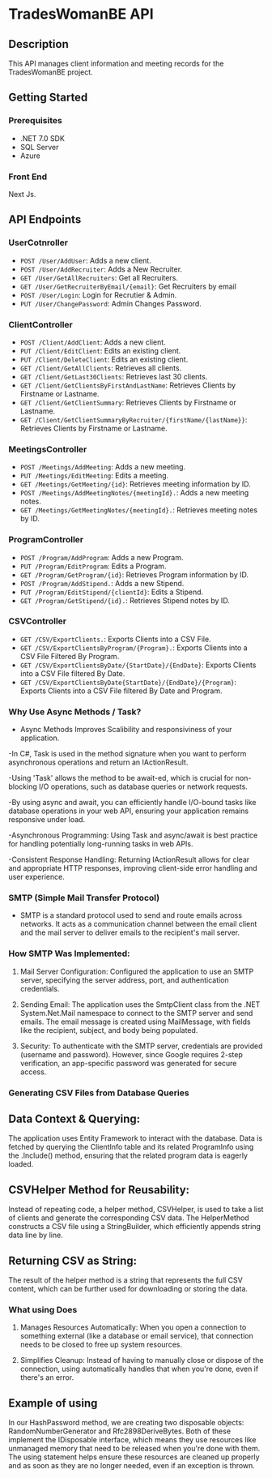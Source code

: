# TradesWomanBE API

## Description
This API manages client information and meeting records for the TradesWomanBE project.

## Getting Started

### Prerequisites
- .NET 7.0 SDK
- SQL Server
- Azure

### Front End
Next Js.

## API Endpoints

### UserCotnroller
- `POST /User/AddUser`: Adds a new client.
- `POST /User/AddRecruiter`: Adds a New Recruiter.
- `GET /User/GetAllRecruiters`: Get all Recruiters.
- `GET /User/GetRecruiterByEmail/{email}`: Get Recruiters by email
- `POST /User/Login`: Login for Recrutier & Admin.
- `PUT /User/ChangePassword`: Admin Changes Password.

### ClientController
- `POST /Client/AddClient`: Adds a new client.
- `PUT /Client/EditClient`: Edits an existing client.
- `PUT /Client/DeleteClient`: Edits an existing client.
- `GET /Client/GetAllClients`: Retrieves all clients.
- `GET /Client/GetLast30Clients`: Retrieves last 30 clients.
- `GET /Client/GetClientsByFirstAndLastName`: Retrieves Clients by Firstname or Lastname.
- `GET /Client/GetClientSummary`: Retrieves Clients by Firstname or Lastname.
- `GET /Client/GetClientSummaryByRecruiter/{firstName/{lastName}}`: Retrieves Clients by Firstname or Lastname.


### MeetingsController
- `POST /Meetings/AddMeeting`: Adds a new meeting.
- `PUT /Meetings/EditMeeting`: Edits a meeting.
- `GET /Meetings/GetMeeting/{id}`: Retrieves meeting information by ID.
- `POST /Meetings/AddMeetingNotes/{meetingId}.`: Adds a new meeting notes.
- `GET /Meetings/GetMeetingNotes/{meetingId}.`: Retrieves meeting notes by ID.

### ProgramController
- `POST /Program/AddProgram`: Adds a new Program.
- `PUT /Program/EditProgram`: Edits a Program.
- `GET /Program/GetProgram/{id}`: Retrieves Program information by ID.
- `POST /Program/AddStipend.`: Adds a new Stipend.
- `PUT /Program/EditStipend/{clientId}`: Edits a Stipend.
- `GET /Program/GetStipend/{id}.`: Retrieves Stipend notes by ID.

### CSVController
- `GET /CSV/ExportClients.`: Exports Clients into a CSV File.
- `GET /CSV/ExportClientsByProgram/{Program}.`: Exports Clients into a CSV File Filtered By Program.
- `GET /CSV/ExportClientsByDate/{StartDate}/{EndDate}`: Exports Clients into a CSV File filtered By Date.
- `GET /CSV/ExportClientsByDate{StartDate}/{EndDate}/{Program}`: Exports Clients into a CSV File filtered By Date and Program.



### Why Use Async Methods / Task<IActionResult>?

- Async Methods Improves Scalibility and responsiviness of your application.

-In C#, Task<IActionResult> is used in the method signature when you want to perform asynchronous operations and return an IActionResult.

-Using 'Task' allows the method to be await-ed, which is crucial for non-blocking I/O operations, such as database queries or network requests.

-By using async and await, you can efficiently handle I/O-bound tasks like database operations in your web API, ensuring your application remains responsive under load.

-Asynchronous Programming: Using Task<IActionResult> and async/await is best practice for handling potentially long-running tasks in web APIs.

-Consistent Response Handling: Returning IActionResult allows for clear and appropriate HTTP responses, improving client-side error handling and user experience.

### SMTP (Simple Mail Transfer Protocol)

- SMTP is a standard protocol used to send and route emails across networks. It acts as a communication channel between the email client and the mail server to deliver emails to the recipient's mail server.

### How SMTP Was Implemented:

1. Mail Server Configuration: Configured the application to use an SMTP server, specifying the server address, port, and authentication credentials.

2. Sending Email: The application uses the SmtpClient class from the .NET System.Net.Mail namespace to connect to the SMTP server and send emails. The email message is created using MailMessage, with fields like the recipient, subject, and body being populated.

3. Security: To authenticate with the SMTP server, credentials are provided (username and password). However, since Google requires 2-step verification, an app-specific password was generated for secure access.

### Generating CSV Files from Database Queries

## Data Context & Querying:
The application uses Entity Framework to interact with the database. Data is fetched by querying the ClientInfo table and its related ProgramInfo using the .Include() method, ensuring that the related program data is eagerly loaded.

## CSVHelper Method for Reusability:
Instead of repeating code, a helper method, CSVHelper, is used to take a list of clients and generate the corresponding CSV data.
The HelperMethod constructs a CSV file using a StringBuilder, which efficiently appends string data line by line.

## Returning CSV as String:
The result of the helper method is a string that represents the full CSV content, which can be further used for downloading or storing the data.

### What using Does

1. Manages Resources Automatically: When you open a connection to something external (like a database or email service), that connection needs to be closed to free up system resources.

2. Simplifies Cleanup: Instead of having to manually close or dispose of the connection, using automatically handles that when you're done, even if there's an error.

## Example of using
In our HashPassword method, we are creating two disposable objects: RandomNumberGenerator and Rfc2898DeriveBytes. Both of these implement the IDisposable interface, which means they use resources like unmanaged memory that need to be released when you're done with them. The using statement helps ensure these resources are cleaned up properly and as soon as they are no longer needed, even if an exception is thrown.